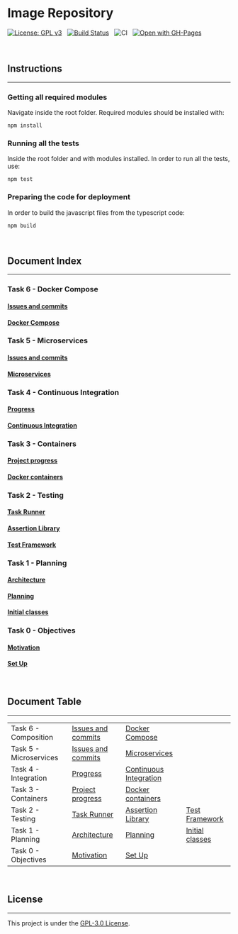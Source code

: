 # Image Repository

[![License: GPL v3](https://img.shields.io/badge/License-GPLv3-red.svg)](https://www.gnu.org/licenses/gpl-3.0)&nbsp;&nbsp;
[![Build Status](https://travis-ci.com/GabCas28/Image-Repository.svg?branch=main)](https://travis-ci.com/GabCas28/Image-Repository)&nbsp;&nbsp;
![CI](https://github.com/GabCas28/Image-Repository/workflows/CI/badge.svg)&nbsp;&nbsp;
[![Open with GH-Pages](https://img.shields.io/badge/View%20Project%20in%20GitHub%20Pages-purple)](https://gabcas28.github.io/Image-Repository/)

&nbsp;&nbsp;  

## Instructions

-----

### Getting all required modules

Navigate inside the root folder. Required modules should be installed with:

    npm install

### Running all the tests

Inside the root folder and with modules installed. In order to run all the tests, use:

    npm test

### Preparing the code for deployment

In order to build the javascript files from the typescript code:

    npm build

&nbsp;  

## Document Index

-----

### Task 6 - Docker Compose

#### [Issues and commits](/doc/T6-progress.md)

#### [Docker Compose](/doc/Docker-Compose.md)

### Task 5 - Microservices

#### [Issues and commits](/doc/T5-progress.md)

#### [Microservices](/doc/Microservices.md)

### Task 4 - Continuous Integration

#### [Progress](/doc/T4-progress.md)

#### [Continuous Integration](/doc/Continuous-Integration.md)

### Task 3 - Containers

#### [Project progress](/doc/T3-progress.md)

#### [Docker containers](/doc/Docker.md)

### Task 2 - Testing

#### [Task Runner](/doc/Task-Runner.md)

#### [Assertion Library](/doc/Assertion-Library.md)

#### [Test Framework](/doc/Test-Framework.md)

### Task 1 - Planning

#### [Architecture](/doc/Architecture.md)

#### [Planning](/doc/Planning.md)

#### [Initial classes](/doc/Initial-classes.md)

### Task 0 - Objectives

#### [Motivation](/doc/Motivation.md)

#### [Set Up](/doc/Initial-Set-Up.md)

&nbsp;  

## Document Table

-----

|  |  | | |  
| :---   |  :----  |  :--- |  :--- |
| Task 6 -  Composition | [Issues and commits](/doc/T6-progress.md) |[Docker Compose](/doc/Docker-Compose.md) |
| Task 5 - Microservices |[Issues and commits](/doc/T5-progress.md) |[Microservices](/doc/Microservices.md) |
| Task 4 -  Integration |[Progress](/doc/T4-progress.md) | [Continuous Integration](/doc/Continuous-Integration.md) |
| Task 3 - Containers  | [Project progress](/doc/T3-progress.md) |[Docker containers](/doc/Docker.md) |
| Task 2 - Testing |  [Task Runner](/doc/Task-Runner.md) | [Assertion Library](/doc/Assertion-Library.md) |  [Test Framework](/doc/Test-Framework.md) |
| Task 1 - Planning | [Architecture](/doc/Architecture.md) |[Planning](/doc/Planning.md) |[Initial classes](/doc/Initial-classes.md) |
| Task 0 - Objectives| [Motivation](/doc/Motivation.md) |[Set Up](/doc/Initial-Set-Up.md) |


&nbsp;  

## License

-----

This project is under the [GPL-3.0 License](LICENSE.md).
